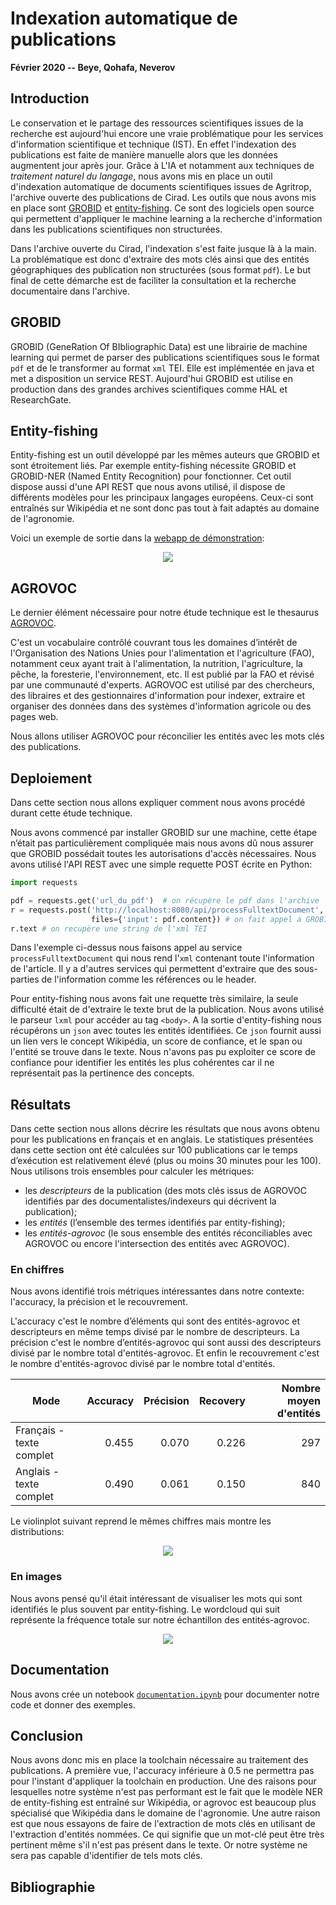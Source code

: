 # Indexation automatique de publications

__Février 2020 -- Beye, Qohafa, Neverov__

## Introduction 

Le conservation et le partage des ressources scientifiques issues de la recherche est aujourd'hui encore
une vraie problématique pour les services d'information scientifique et technique (IST). 
En effet l'indexation des publications est faite de manière manuelle alors que les données augmentent jour après jour.
Grâce à L'IA et notamment aux techniques de _traitement naturel du langage_, nous avons mis en place un outil d'indexation automatique de documents scientifiques issues de Agritrop, l'archive ouverte des publications de Cirad. 
Les outils que nous avons mis en place sont [GROBID](https://github.com/kermitt2/grobid) et [entity-fishing](https://github.com/kermitt2/entity-fishing).
Ce sont des logiciels open source qui permettent d'appliquer le machine learning a la recherche d'information dans les publications scientifiques non structurées. 

Dans l'archive ouverte du Cirad, l'indexation s'est faite jusque là à la main. 
La problématique est donc d'extraire des mots clés ainsi que des entités géographiques des publication non structurées (sous format `pdf`).
Le but final de cette démarche est de faciliter la consultation et la recherche documentaire dans l'archive. 

## GROBID

GROBID (GeneRation Of BIbliographic Data) est une librairie de machine learning qui permet de parser des publications scientifiques sous le format `pdf` et de le transformer au format `xml` TEI.
Elle est implémentée en java et met a disposition un service REST. 
Aujourd'hui GROBID est utilise en production dans des grandes archives scientifiques comme HAL et ResearchGate.


## Entity-fishing

Entity-fishing est un outil développé par les mêmes auteurs que GROBID et sont étroitement liés.
Par exemple entity-fishing nécessite GROBID et GROBID-NER (Named Entity Recognition) pour fonctionner.
Cet outil dispose aussi d'une API REST que nous avons utilisé, il dispose de différents modèles pour les principaux langages européens.
Ceux-ci sont entraînés sur Wikipédia et ne sont donc pas tout à fait adaptés au domaine de l'agronomie.

Voici un exemple de sortie dans la [webapp de démonstration](http://cloud.science-miner.com/nerd/):

<p align='center'>
	<img src='resources/nerd.png'>
</p>

## AGROVOC

Le dernier élément nécessaire pour notre étude technique est le thesaurus [AGROVOC](http://aims.fao.org/fr/agrovoc).

C'est un vocabulaire contrôlé couvrant tous les domaines d’intérêt de l'Organisation des Nations Unies pour l'alimentation et l'agriculture (FAO), notamment ceux ayant trait à l'alimentation, la nutrition, l'agriculture, la pêche, la foresterie, l'environnement, etc. 
Il est publié par la FAO et révisé par une communauté d'experts. AGROVOC est utilisé par des chercheurs, des libraires et des gestionnaires d'information pour indexer, extraire et organiser des données dans des systèmes d'information agricole ou des pages web.

Nous allons utiliser AGROVOC pour réconcilier les entités avec les mots clés des publications. 

## Deploiement

Dans cette section nous allons expliquer comment nous avons procédé durant cette étude technique.

Nous avons commencé par installer GROBID sur une machine, cette étape n’était pas particulièrement compliquée mais nous avons dû nous assurer que GROBID possédait toutes les autorisations d'accès nécessaires.
Nous avons utilisé l'API REST avec une simple requette POST écrite en Python:

```python
import requests

pdf = requests.get('url_du_pdf')  # on récupère le pdf dans l'archive
r = requests.post('http://localhost:8080/api/processFulltextDocument', 
                  files={'input': pdf.content}) # on fait appel a GROBID
r.text # on recupère une string de l'xml TEI
```
Dans l'exemple ci-dessus nous faisons appel au service `processFulltextDocument` qui nous rend l'`xml` contenant toute l'information de l'article.
Il y a d'autres services qui permettent d'extraire que des sous-parties de l'information comme les références ou le header.

Pour entity-fishing nous avons fait une requette très similaire, la seule difficulté était de d'extraire le texte brut de la publication.
Nous avons utilisé le parseur `lxml` pour accéder au tag `<body>`.
A la sortie d'entity-fishing nous récupérons un `json` avec toutes les entités identifiées.
Ce `json` fournit aussi un lien vers le concept Wikipédia, un score de confiance, et le span ou l'entité se trouve dans le texte.
Nous n'avons pas pu exploiter ce score de confiance pour identifier les entités les plus cohérentes car il ne représentait pas la pertinence des concepts.


## Résultats 

Dans cette section nous allons décrire les résultats que nous avons obtenu pour les publications en français et en anglais. 
Le statistiques présentées dans cette section ont été calculées sur 100 publications car le temps d’exécution est relativement élevé (plus ou moins 30 minutes pour les 100).
Nous utilisons trois ensembles pour calculer les métriques: 
 - les _descripteurs_ de la publication (des mots clés issus de AGROVOC identifiés par des documentalistes/indexeurs qui décrivent la publication);
 - les _entités_ (l’ensemble des termes identifiés par entity-fishing);
 - les _entités-agrovoc_ (le sous ensemble des entités réconciliables avec AGROVOC ou encore l'intersection des entités avec AGROVOC).

### En chiffres

Nous avons identifié trois métriques intéressantes dans notre contexte: l'accuracy, la précision et le recouvrement.

L'accuracy c'est le nombre d’éléments qui sont des entités-agrovoc et descripteurs en même temps divisé par le nombre de descripteurs. 
La précision c'est le nombre d’entités-agrovoc qui sont aussi des descripteurs divisé par le nombre total d'entités-agrovoc. 
Et enfin le recouvrement c'est le nombre d'entités-agrovoc divisé par le nombre total d'entités.

| Mode | Accuracy | Précision | Recovery | Nombre moyen d'entités |
| ---- | -------: | --------: | -------: | ---------------------: |
| Français - texte complet | 0.455 | 0.070 | 0.226 | 297 |
| Anglais - texte complet | 0.490 | 0.061 | 0.150 | 840 |

Le violinplot suivant reprend le mêmes chiffres mais montre les distributions:

<p align='center'>
	<img src='resources/violinplot.png'>
</p>

### En images

Nous avons pensé qu'il était intéressant de visualiser les mots qui sont identifiés le plus souvent par entity-fishing.
Le wordcloud qui suit représente la fréquence totale sur notre échantillon des entités-agrovoc.

<p align='center'>
	<img src='resources/wordcloudfr.png'>
</p>

## Documentation

Nous avons crée un notebook [`documentation.ipynb`](documentation.ipynb) pour documenter notre code et donner des exemples.

## Conclusion

Nous avons donc mis en place la toolchain nécessaire au traitement des publications. 
A première vue, l'accuracy inférieure à 0.5 ne permettra pas pour l'instant d'appliquer la toolchain en production.
Une des raisons pour lesquelles notre système n'est pas performant est le fait que le modèle NER de entity-fishing est entraîné sur Wikipédia, or agrovoc est beaucoup plus spécialisé que Wikipédia dans le domaine de l'agronomie.
Une autre raison est que nous essayons de faire de l'extraction de mots clés en utilisant de l'extraction d'entités nommées. 
Ce qui signifie que un mot-clé peut être très pertinent même s'il n'est pas présent dans le texte. 
Or notre système ne sera pas capable d'identifier de tels mots clés.

## Bibliographie
